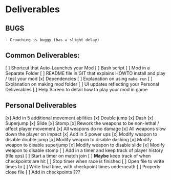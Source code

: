 # Deliverables

## BUGS
    - Crouching is buggy (has a slight delay)

## Common Deliverables:
[ ] Shortcut that Auto-Launches your Mod
    [ ] Bash script
[ ] Mod in a Separate Folder
[ ] README file in GIT that explains HOWTO install and play / test your mod
    [x] Dependencies
    [ ] Explanation on using `make run`
    [ ] Explanation on making mod folder
[ ] UI updates reflecting your Personal Deliverables
[ ] Help Screen to detail how to play your mod in game

## Personal Deliverables
[x] Add in 5 additional movement abilities
    [x] Double jump
    [x] Dash
    [x] Superjump
    [x] Slide
    [x] Stomp
[x] Rework the weapons to be non-lethal / affect player movement
    [x] All weapons do no damage
    [x] All weapons slow down the player on impact
[x] Add in 5 power ups
    [x] Modify weapon to disable double jump
    [x] Modify weapon to disable dashing
    [x] Modify weapon to disable superjump
    [x] Modify weapon to disable slide
    [x] Modify weapon to disable stomp
[ ] Add in a timer and keep track of player history (file ops)
    [ ] Start a timer on match join
    [ ] **Maybe** keep track of when checkpoints are hit
    [ ] Stop timer when race is finished 
    [ ] Open file to write times to
    [ ] Write final time, with checkpoint times underneath
    [ ] Properly close file
[ ] Add in checkpoints
    ???

